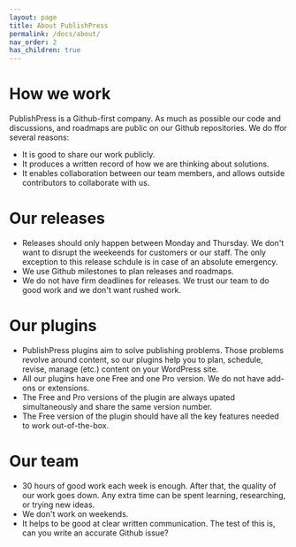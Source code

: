 ```yaml
---
layout: page
title: About PublishPress
permalink: /docs/about/
nav_order: 2
has_children: true
---
```


# How we work 

PublishPress is a Github-first company. As much as possible our code and discussions, and roadmaps are public on our Github repositories. We do ffor several reasons:

- It is good to share our work publicly.
- It produces a written record of how we are thinking about solutions.
- It enables collaboration between our team members, and allows outside contributors to collaborate with us.

# Our releases

- Releases should only happen between Monday and Thursday. We don't want to disrupt the weekeends for customers or our staff. The only exception to this release schdule is in case of an absolute emergency.
- We use Github milestones to plan releases and roadmaps.
- We do not have firm deadlines for releases. We trust our team to do good work and we don't want rushed work.

# Our plugins

- PublishPress plugins aim to solve publishing problems. Those problems revolve around content, so our plugins help you to plan, schedule, revise, manage (etc.) content on your WordPress site.
- All our plugins have one Free and one Pro version. We do not have add-ons or extensions.
- The Free and Pro versions of the plugin are always upated simultaneously and share the same version number.
- The Free version of the plugin should have all the key features needed to work out-of-the-box.

# Our team

- 30 hours of good work each week is enough. After that, the quality of our work goes down. Any extra time can be spent learning, researching, or trying new ideas.
- We don't work on weekends.
- It helps to be good at clear written communication. The test of this is, can you write an accurate Github issue?
